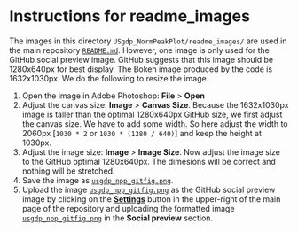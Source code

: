 # Instructions for readme_images
The images in this directory `USgdp_NormPeakPlot/readme_images/` are used in the main repository [`README.md`](README.md). However, one image is only used for the GitHub social preview image. GitHub suggests that this image should be 1280x640px for best display. The Bokeh image produced by the code is 1632x1030px. We do the following to resize the image.

1. Open the image in Adobe Photoshop: **File** > **Open**
2. Adjust the canvas size: **Image** > **Canvas Size**. Because the 1632x1030px image is taller than the optimal 1280x640px GitHub size, we first adjust the canvas size. We have to add some width. So here adjust the width to 2060px [`1030 * 2` or `1030 * (1280 / 640)`] and keep the height at 1030px.
3. Adjust the image size: **Image** > **Image Size**. Now adjust the image size to the GitHub optimal 1280x640px. The dimesions will be correct and nothing will be stretched.
4. Save the image as [`usgdp_npp_gitfig.png`](readme_images/usgdp_npp_gitfig.png).
5. Upload the image [`usgdp_npp_gitfig.png`](readme_images/usgdp_npp_gitfig.png) as the GitHub social preview image by clicking on the [**Settings**](https://github.com/OpenSourceEcon/USgdp_NormPeakPlot/settings) button in the upper-right of the main page of the repository and uploading the formatted image [`usgdp_npp_gitfig.png`](readme_images/usgdp_npp_gitfig.png) in the **Social preview** section.
